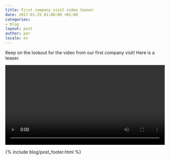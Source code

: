 ```yaml
---
title: First company visit video teaser
date: 2017-01-25 01:00:00 +01:00
categories:
- blog
layout: post
author: per
locale: en
---
```


Keep on the lookout for the video from our first company visit! Here is a teaser.

<video width="100%" controls src="/assets/blog/first-company-visit-teaser.mp4"></video>

{% include blog/post_footer.html %}
